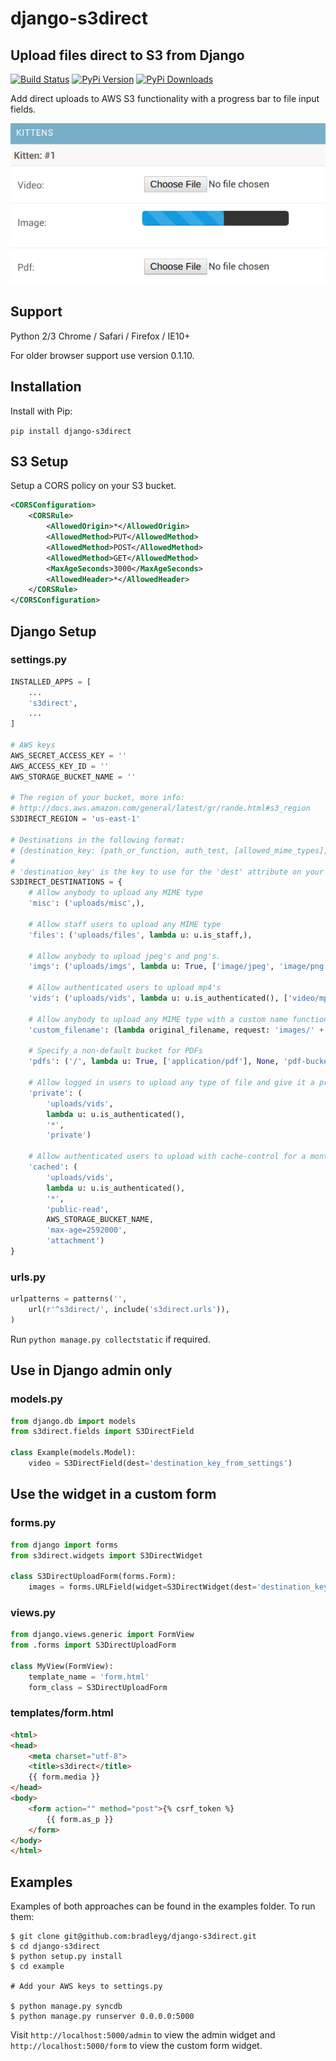 django-s3direct
===============

Upload files direct to S3 from Django
-------------------------------------

[![Build Status](https://travis-ci.org/bradleyg/django-s3direct.svg?branch=master)](https://travis-ci.org/bradleyg/django-s3direct)
[![PyPi Version](https://pypip.in/v/django-s3direct/badge.png)](https://crate.io/packages/django-s3direct)
[![PyPi Downloads](https://pypip.in/d/django-s3direct/badge.png)](https://crate.io/packages/django-s3direct)

Add direct uploads to AWS S3 functionality with a progress bar to file input fields.

![screenshot](https://raw.githubusercontent.com/bradleyg/django-s3direct/master/screenshot.png)

## Support
Python 2/3
Chrome / Safari / Firefox / IE10+

For older browser support use version 0.1.10.

## Installation

Install with Pip:

```pip install django-s3direct```

## S3 Setup

Setup a CORS policy on your S3 bucket.

```xml
<CORSConfiguration>
    <CORSRule>
        <AllowedOrigin>*</AllowedOrigin>
        <AllowedMethod>PUT</AllowedMethod>
        <AllowedMethod>POST</AllowedMethod>
        <AllowedMethod>GET</AllowedMethod>
        <MaxAgeSeconds>3000</MaxAgeSeconds>
        <AllowedHeader>*</AllowedHeader>
    </CORSRule>
</CORSConfiguration>
```

## Django Setup

### settings.py

```python
INSTALLED_APPS = [
    ...
    's3direct',
    ...
]

# AWS keys
AWS_SECRET_ACCESS_KEY = ''
AWS_ACCESS_KEY_ID = ''
AWS_STORAGE_BUCKET_NAME = ''

# The region of your bucket, more info:
# http://docs.aws.amazon.com/general/latest/gr/rande.html#s3_region
S3DIRECT_REGION = 'us-east-1'

# Destinations in the following format:
# {destination_key: (path_or_function, auth_test, [allowed_mime_types], permissions, custom_bucket)}
#
# 'destination_key' is the key to use for the 'dest' attribute on your widget or model field
S3DIRECT_DESTINATIONS = {
    # Allow anybody to upload any MIME type
    'misc': ('uploads/misc',),

    # Allow staff users to upload any MIME type
    'files': ('uploads/files', lambda u: u.is_staff,),

    # Allow anybody to upload jpeg's and png's.
    'imgs': ('uploads/imgs', lambda u: True, ['image/jpeg', 'image/png'],),

    # Allow authenticated users to upload mp4's
    'vids': ('uploads/vids', lambda u: u.is_authenticated(), ['video/mp4'],),

    # Allow anybody to upload any MIME type with a custom name function, eg:
    'custom_filename': (lambda original_filename, request: 'images/' + request.user.username + '/' + original_filename,),

    # Specify a non-default bucket for PDFs
    'pdfs': ('/', lambda u: True, ['application/pdf'], None, 'pdf-bucket',),

    # Allow logged in users to upload any type of file and give it a private acl:
    'private': (
        'uploads/vids',
        lambda u: u.is_authenticated(),
        '*',
        'private')

    # Allow authenticated users to upload with cache-control for a month and content-disposition set to attachment
    'cached': (
        'uploads/vids', 
        lambda u: u.is_authenticated(), 
        '*', 
        'public-read', 
        AWS_STORAGE_BUCKET_NAME, 
        'max-age=2592000', 
        'attachment')
}
```

### urls.py

```python
urlpatterns = patterns('',
    url(r'^s3direct/', include('s3direct.urls')),
)
```

Run ```python manage.py collectstatic``` if required.

## Use in Django admin only

### models.py

```python
from django.db import models
from s3direct.fields import S3DirectField

class Example(models.Model):
    video = S3DirectField(dest='destination_key_from_settings')
```

## Use the widget in a custom form

### forms.py

```python
from django import forms
from s3direct.widgets import S3DirectWidget

class S3DirectUploadForm(forms.Form):
    images = forms.URLField(widget=S3DirectWidget(dest='destination_key_from_settings'))
```

### views.py

```python
from django.views.generic import FormView
from .forms import S3DirectUploadForm

class MyView(FormView):
    template_name = 'form.html'
    form_class = S3DirectUploadForm
```

### templates/form.html

```html
<html>
<head>
    <meta charset="utf-8">
    <title>s3direct</title>
    {{ form.media }}
</head>
<body>
    <form action="" method="post">{% csrf_token %}
        {{ form.as_p }}
    </form>
</body>
</html>
```

## Examples
Examples of both approaches can be found in the examples folder. To run them:
```shell
$ git clone git@github.com:bradleyg/django-s3direct.git
$ cd django-s3direct
$ python setup.py install
$ cd example

# Add your AWS keys to settings.py

$ python manage.py syncdb
$ python manage.py runserver 0.0.0.0:5000
```

Visit ```http://localhost:5000/admin``` to view the admin widget and ```http://localhost:5000/form``` to view the custom form widget.
